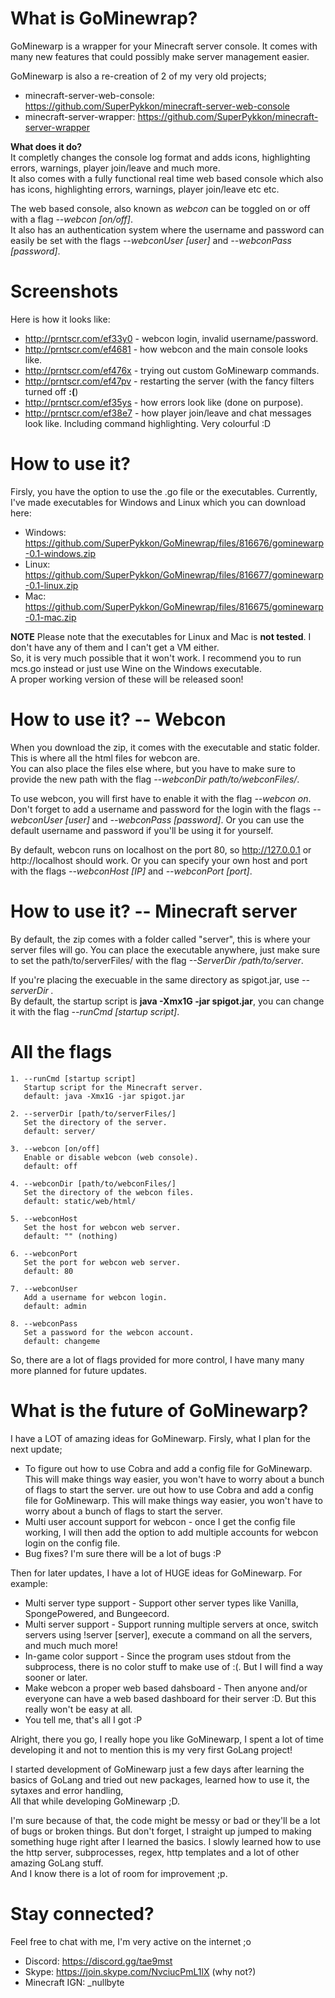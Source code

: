 # What is GoMinewrap?
GoMinewarp is a wrapper for your Minecraft server console. It comes with many new features that could possibly make server management easier.  
  
GoMinewarp is also a re-creation of 2 of my very old projects;  
  - minecraft-server-web-console: https://github.com/SuperPykkon/minecraft-server-web-console  
  - minecraft-server-wrapper: https://github.com/SuperPykkon/minecraft-server-wrapper  

**What does it do?**  
It completly changes the console log format and adds icons, highlighting errors, warnings, player join/leave and much more.  
It also comes with a fully functional real time web based console which also has icons, highlighting errors, warnings, player join/leave etc etc.  
  
The web based console, also known as *webcon* can be toggled on or off with a flag *--webcon  [on/off]*.  
It also has an authentication system where the username and password can easily be set with the flags *--webconUser [user]* and *--webconPass [password]*.  

# Screenshots
Here is how it looks like: 
  - http://prntscr.com/ef33y0 - webcon login, invalid username/password.
  - http://prntscr.com/ef4681 - how webcon and the main console looks like.
  - http://prntscr.com/ef476x - trying out custom GoMinewarp commands.
  - http://prntscr.com/ef47pv - restarting the server (with the fancy filters turned off **:(**)
  - http://prntscr.com/ef35ys - how errors look like (done on purpose).
  - http://prntscr.com/ef38e7 - how player join/leave and chat messages look like. Including command highlighting. Very colourful :D

# How to use it?  
Firsly, you have the option to use the .go file or the executables. Currently, I've made executables for Windows and Linux which you can download here:  
  - Windows: https://github.com/SuperPykkon/GoMinewrap/files/816676/gominewarp-0.1-windows.zip  
  - Linux: https://github.com/SuperPykkon/GoMinewrap/files/816677/gominewarp-0.1-linux.zip  
  - Mac: https://github.com/SuperPykkon/GoMinewrap/files/816675/gominewarp-0.1-mac.zip  
  
  **NOTE**
  Please note that the executables for Linux and Mac is **not tested**. I don't have any of them and I can't get a VM either.  
  So, it is very much possible that it won't work. I recommend you to run mcs.go instead or just use Wine on the Windows executable.  
  A proper working version of these will be released soon!  
  
# How to use it? -- Webcon
  
When you download the zip, it comes with the executable and static folder. This is where all the html files for webcon are.  
You can also place the files else where, but you have to make sure to provide the new path with the flag *--webconDir path/to/webconFiles/*.  
  
To use webcon, you will first have to enable it with the flag *--webcon on*. Don't forget to add a username and password for the login with the flags *--webconUser [user]* and *--webconPass [password]*. Or you can use the default username and password if you'll be using it for yourself.  
  
By default, webcon runs on localhost on the port 80, so http://127.0.0.1 or http://localhost should work. Or you can specify your own host and port with the flags *--webconHost [IP]* and *--webconPort [port]*.  
  
# How to use it? -- Minecraft server
  
By default, the zip comes with a folder called "server", this is where your server files will go. You can place the executable anywhere, just make sure to set the path/to/serverFiles/ with the flag *--ServerDir /path/to/server*.  
  
If you're placing the execuable in the same directory as spigot.jar, use *--serverDir .*  
By default, the startup script is **java -Xmx1G -jar spigot.jar**, you can change it with the flag *--runCmd [startup script]*.

# All the flags
    1. --runCmd [startup script]
       Startup script for the Minecraft server.
       default: java -Xmx1G -jar spigot.jar
    
    2. --serverDir [path/to/serverFiles/]
       Set the directory of the server.
       default: server/
       
    3. --webcon [on/off]
       Enable or disable webcon (web console).
       default: off
    
    4. --webconDir [path/to/webconFiles/]
       Set the directory of the webcon files.
       default: static/web/html/
    
    5. --webconHost
       Set the host for webcon web server.
       default: "" (nothing)
       
    6. --webconPort
       Set the port for webcon web server.
       default: 80
       
    7. --webconUser
       Add a username for webcon login.
       default: admin
       
    8. --webconPass
       Set a password for the webcon account.
       default: changeme

So, there are a lot of flags provided for more control, I have many many more planned for future updates.  
  
# What is the future of GoMinewarp?  

I have a LOT of amazing ideas for GoMinewarp. Firsly, what I plan for the next update;  
  - To figure out how to use Cobra and add a config file for GoMinewarp. This will make things way easier, you won't have to worry about a bunch of flags to start the server.  ure out how to use Cobra and add a config file for GoMinewarp. This will make things way easier, you won't have to worry about a bunch of flags to start the server.  
  - Multi user account support for webcon - once I get the config file working, I will then add the option to add multiple accounts for webcon login on the config file.
  - Bug fixes? I'm sure there will be a lot of bugs :P
  
Then for later updates, I have a lot of HUGE ideas for GoMinewarp. For example:
  - Multi server type support - Support other server types like Vanilla, SpongePowered, and Bungeecord.
  - Multi server support - Support running multiple servers at once, switch servers using !server [server], execute a command on all the servers, and much much more!
  - In-game color support - Since the program uses stdout from the subprocess, there is no color stuff to make use of :(. But I will find a way sooner or later.
  - Make webcon a proper web based dahsboard - Then anyone and/or everyone can have a web based dashboard for their server :D. But this really won't be easy at all.
  - You tell me, that's all I got :P
  
Alright, there you go, I really hope you like GoMinewarp, I spent a lot of time developing it and not to mention this is my very first GoLang project!  
  
I started development of GoMinewarp just a few days after learning the basics of GoLang and tried out new packages, learned how to use it, the sytaxes and error handling,  
All that while developing GoMinewarp ;D.  
  
I'm sure because of that, the code might be messy or bad or they'll be a lot of bugs or broken things. But don't forget, I straight up jumped to making something huge right after I learned the basics. I slowly learned how to use the http server, subprocesses, regex, http templates and a lot of other amazing GoLang stuff.  
And I know there is a lot of room for improvement ;p.  
  
# Stay connected?
Feel free to chat with me, I'm very active on the internet ;o
  - Discord: https://discord.gg/tae9mst
  - Skype: https://join.skype.com/NvciucPmL1lX (why not?)
  - Minecraft IGN: _nullbyte
  
